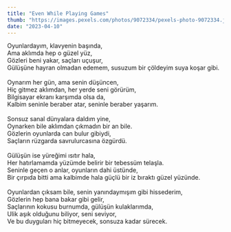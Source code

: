```yaml
---
title: "Even While Playing Games"
thumb: "https://images.pexels.com/photos/9072334/pexels-photo-9072334.jpeg"
date: "2023-04-10"
---
```

Oyunlardayım, klavyenin başında,
<br />
Ama aklımda hep o güzel yüz,
<br />
Gözleri beni yakar, saçları uçuşur,
<br />
Gülüşüne hayran olmadan edemem, susuzum bir çöldeyim suya koşar gibi.
<br />
<br />
Oynarım her gün, ama senin düşüncen,
<br />
Hiç gitmez aklımdan, her yerde seni görürüm,
<br />
Bilgisayar ekranı karşımda olsa da,
<br />
Kalbim seninle beraber atar, seninle beraber yaşarım.
<br />
<br />
Sonsuz sanal dünyalara daldım yine,
<br />
Oynarken bile aklımdan çıkmadın bir an bile.
<br />
Gözlerin oyunlarda can bulur gibiydi,
<br />
Saçların rüzgarda savrulurcasına özgürdü.
<br />
<br />
Gülüşün ise yüreğimi ısıtır hala,
<br />
Her hatırlamamda yüzümde belirir bir tebessüm telaşla.
<br />
Seninle geçen o anlar, oyunların dahi üstünde,
<br />
Bir çırpıda bitti ama kalbimde hala güçlü bir iz bıraktı güzel yüzünde.
<br />
<br />
Oyunlardan çıksam bile, senin yanındaymışım gibi hissederim,
<br />
Gözlerin hep bana bakar gibi gelir,
<br />
Saçlarının kokusu burnumda, gülüşün kulaklarımda,
<br />
Ulik aşık olduğunu biliyor, seni seviyor,
<br />
Ve bu duyguları hiç bitmeyecek, sonsuza kadar sürecek.
<br />
